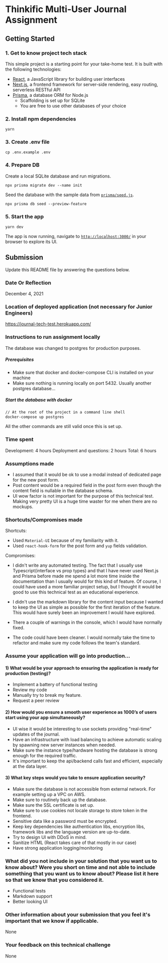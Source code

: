 # Thinkific Multi-User Journal Assignment

## Getting Started

### 1. Get to know project tech stack

This simple project is a starting point for your take-home test. It is built with the following technologies:

- [React](https://reactjs.org/), a JavaScript library for building user interfaces
- [Next.js](https://nextjs.org/), a frontend framework for server-side rendering, easy routing, serverless RESTful API
- [Prisma](https://www.prisma.io/), a database ORM for Node.js
  - Scaffolding is set up for SQLite
  - You are free to use other databases of your choice

### 2. Install npm dependencies

```
yarn
```

### 3. Create .env file

```
cp .env.example .env
```

### 4. Prepare DB

Create a local SQLite database and run migrations.

```
npx prisma migrate dev --name init
```

Seed the database with the sample data from [`prisma/seed.js`](./prisma/seed.js).

```
npx prisma db seed --preview-feature
```

### 5. Start the app

```
yarn dev
```

The app is now running, navigate to [`http://localhost:3000/`](http://localhost:3000/) in your browser to explore its UI.

## Submission

Update this README file by answering the questions below.

### Date Or Reflection

December 4, 2021

### Location of deployed application (not necessary for Junior Engineers)

https://journal-tech-test.herokuapp.com/

### Instructions to run assignment locally

The database was changed to postgres for production purposes.

##### Prerequisites 
 * Make sure that docker and docker-compose CLI is installed on your machine
 * Make sure nothing is running locally on port 5432. Usually another postgres database...

##### Start the database with docker
```zsh 
// At the root of the project in a command line shell
docker-compose up postgres
```
All the other commands are still valid once this is set up.

### Time spent
Development: 4 hours
Deployment and questions: 2 hours
Total: 6 hours

### Assumptions made

- I assumed that it would be ok to use a modal instead of dedicated page for the new post form.
- Post content would be a required field in the post form 
even though the content field is nullable in the database schema.
- UI wow factor is not important for the purpose of this technical test.
Making very pretty UI is a huge time waster for me when there are no mockups.

### Shortcuts/Compromises made
Shortcuts:
 - Used `Material-UI` because of my familiarity with it. 
 - Used `react-hook-form` for the post form and `yup` fields validation.
 
Compromises:
 - I didn't write any automated testing. 
The fact that I usually use Typescript(interface vs prop types)
and that I have never used Next.js and Prisma before 
made me spend a lot more time inside the documentation than I usually would for this kind of feature. 
Of course, I could have used a more familiar project setup, but
I thought it would be good to use this technical test as an educational experience. 

 - I didn't use the markdown library for the content input 
because I wanted to keep the UI as simple as possible for the first iteration of the feature. 
This would have surely been an improvement I would have explored.

 - There a couple of warnings in the console, which I would have normally fixed.

 - The code could have been cleaner. I would normally take the time to refactor 
and make sure my code follows the team's standard.   
### Assume your application will go into production...

#### 1) What would be your approach to ensuring the application is ready for production (testing)?
 - Implement a battery of functional testing
 - Review my code
 - Manually try to break my feature.
 - Request a peer review

#### 2) How would you ensure a smooth user experience as 1000’s of users start using your app simultaneously?
 - UI wise it would be interesting
to use sockets providing "real-time" updates of the journal.
 - Have an infrastructure with load balancing to achieve automatic scaling by spawning new server instances when needed.
 - Make sure the instance type/hardware hosting the database is strong enough for the required traffic.
 - It's important to keep the api/backend calls fast and efficient, especially at the data layer.

#### 3) What key steps would you take to ensure application security?
- Make sure the database is not accessible from external network. For example setting up a VPC on AWS.
- Make sure to routinely back up the database.
- Make sure the SSL certificate is set up. 
- Make sure to use cookies not locale storage to store token in the frontend.
- Sensitive data like a password must be encrypted.
- Keep key dependencies like authentication libs, encryption libs, framework libs 
and the language version are up-to-date.
- Try to design UI with DDoS in mind.
- Sanitize HTML (React takes care of that mostly in our case)
- Have strong application logging/monitoring

### What did you not include in your solution that you want us to know about? Were you short on time and not able to include something that you want us to know about? Please list it here so that we know that you considered it.
 - Functional tests
 - Markdown support
 - Better looking UI

### Other information about your submission that you feel it's important that we know if applicable.
None

### Your feedback on this technical challenge
None

